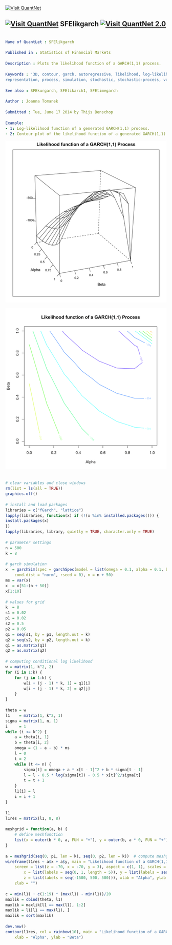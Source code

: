
[<img src="https://github.com/QuantLet/Styleguide-and-Validation-procedure/blob/master/pictures/banner.png" alt="Visit QuantNet">](http://quantlet.de/index.php?p=info)

## [<img src="https://github.com/QuantLet/Styleguide-and-Validation-procedure/blob/master/pictures/qloqo.png" alt="Visit QuantNet">](http://quantlet.de/) **SFElikgarch** [<img src="https://github.com/QuantLet/Styleguide-and-Validation-procedure/blob/master/pictures/QN2.png" width="60" alt="Visit QuantNet 2.0">](http://quantlet.de/d3/ia)

```yaml

Name of QuantLet : SFElikgarch

Published in : Statistics of Financial Markets

Description : Plots the likelihood function of a GARCH(1,1) process.

Keywords : '3D, contour, garch, autoregressive, likelihood, log-likelihood, model, plot, graphical
representation, process, simulation, stochastic, stochastic-process, volatility, contour'

See also : SFEkurgarch, SFElikarch1, SFEtimegarch

Author : Joanna Tomanek

Submitted : Tue, June 17 2014 by Thijs Benschop

Example: 
- 1: Log-likelihood function of a generated GARCH(1,1) process.
- 2: Contour plot of the likelihood function of a generated GARCH(1,1) process.

```

![Picture1](SFElikgarch_1-1.png)

![Picture2](SFElikgarch_2-1.png)


```r

# clear variables and close windows
rm(list = ls(all = TRUE))
graphics.off()

# install and load packages
libraries = c("fGarch", "lattice")
lapply(libraries, function(x) if (!(x %in% installed.packages())) {
install.packages(x)
})
lapply(libraries, library, quietly = TRUE, character.only = TRUE)

# parameter settings
n = 500
k = 8

# garch simulation
x  = garchSim(spec = garchSpec(model = list(omega = 0.1, alpha = 0.1, beta = 0.8), 
    cond.dist = "norm", rseed = 0), n = n + 50)
ms = var(x)
x  = x[51:(n + 50)]
x[1:10]

# values for grid
k  = 8
s1 = 0.02
p1 = 0.02
s2 = 0.5
p2 = 0.05
q1 = seq(s1, by = p1, length.out = k)
q2 = seq(s2, by = p2, length.out = k)
q1 = as.matrix(q1)
q2 = as.matrix(q2)

# computing conditional log likelihood
w = matrix(1, k^2, 2)
for (i in 1:k) {
    for (j in 1:k) {
        w[i + (j - 1) * k, 1] = q1[i]
        w[i + (j - 1) * k, 2] = q2[j]
    }
}

theta = w
l1    = matrix(1, k^2, 1)
sigma = matrix(1, n, 1)
i     = 1
while (i <= k^2) {
    a = theta[i, 1]
    b = theta[i, 2]
    omega = (1 - a - b) * ms
    l = 0
    t = 2
    while (t <= n) {
        sigma[t] = omega + a * x[t - 1]^2 + b * sigma[t - 1]
        l = l - 0.5 * log(sigma[t]) - 0.5 * x[t]^2/sigma[t]
        t = t + 1
    }
    l1[i] = l
    i = i + 1
}

l1
l1res = matrix(l1, 8, 8)

meshgrid = function(a, b) {
    # define meshfunction
    list(x = outer(b * 0, a, FUN = "+"), y = outer(b, a * 0, FUN = "+"))
}

a = meshgrid(seq(0, p1, len = k), seq(0, p2, len = k))  # compute meshgrid
wireframe(l1res ~ a$x + a$y, main = "Likelihood function of a GARCH(1,1) Process", 
    screen = list(z = -70, x = -70, y = 3), aspect = c(1, 1), scales = list(arrows = FALSE, 
        x = list(labels = seq(0, 1, length = 5)), y = list(labels = seq(0, 1, length = 6)), 
        z = list(labels = seq(-1500, 500, 500))), xlab = "Alpha", ylab = "Beta", 
    zlab = "")

c = min(l1) + c(1:19) * (max(l1) - min(l1))/20
maxlik = cbind(theta, l1)
maxlik = maxlik[l1 == max(l1), 1:2]
maxlik = l1[l1 == max(l1), ]
maxlik = sort(maxlik)

dev.new()
contour(l1res, col = rainbow(10), main = "Likelihood function of a GARCH(1,1) Process", 
    xlab = "Alpha", ylab = "Beta")

```
